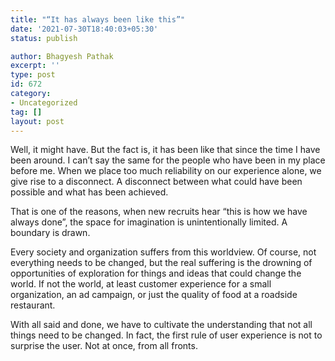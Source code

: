 ```yaml
---
title: "“It has always been like this”"
date: '2021-07-30T18:40:03+05:30'
status: publish

author: Bhagyesh Pathak
excerpt: ''
type: post
id: 672
category:
- Uncategorized
tag: []
layout: post
---
```


Well, it might have. But the fact is, it has been like that since the time I have been around. I can’t say the same for the people who have been in my place before me. When we place too much reliability on our experience alone, we give rise to a disconnect. A disconnect between what could have been possible and what has been achieved.

That is one of the reasons, when new recruits hear “this is how we have always done”, the space for imagination is unintentionally limited. A boundary is drawn.

Every society and organization suffers from this worldview. Of course, not everything needs to be changed, but the real suffering is the drowning of opportunities of exploration for things and ideas that could change the world. If not the world, at least customer experience for a small organization, an ad campaign, or just the quality of food at a roadside restaurant.

With all said and done, we have to cultivate the understanding that not all things need to be changed. In fact, the first rule of user experience is not to surprise the user. Not at once, from all fronts.